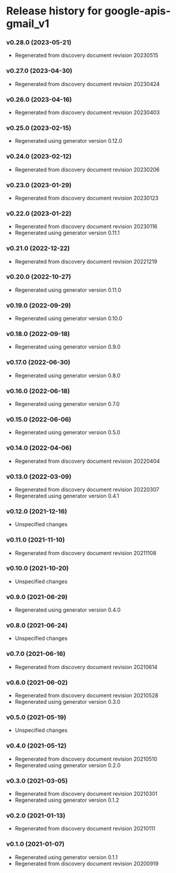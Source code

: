 # Release history for google-apis-gmail_v1

### v0.28.0 (2023-05-21)

* Regenerated from discovery document revision 20230515

### v0.27.0 (2023-04-30)

* Regenerated from discovery document revision 20230424

### v0.26.0 (2023-04-16)

* Regenerated from discovery document revision 20230403

### v0.25.0 (2023-02-15)

* Regenerated using generator version 0.12.0

### v0.24.0 (2023-02-12)

* Regenerated from discovery document revision 20230206

### v0.23.0 (2023-01-29)

* Regenerated from discovery document revision 20230123

### v0.22.0 (2023-01-22)

* Regenerated from discovery document revision 20230116
* Regenerated using generator version 0.11.1

### v0.21.0 (2022-12-22)

* Regenerated from discovery document revision 20221219

### v0.20.0 (2022-10-27)

* Regenerated using generator version 0.11.0

### v0.19.0 (2022-09-29)

* Regenerated using generator version 0.10.0

### v0.18.0 (2022-09-18)

* Regenerated using generator version 0.9.0

### v0.17.0 (2022-06-30)

* Regenerated using generator version 0.8.0

### v0.16.0 (2022-06-18)

* Regenerated using generator version 0.7.0

### v0.15.0 (2022-06-06)

* Regenerated using generator version 0.5.0

### v0.14.0 (2022-04-06)

* Regenerated from discovery document revision 20220404

### v0.13.0 (2022-03-09)

* Regenerated from discovery document revision 20220307
* Regenerated using generator version 0.4.1

### v0.12.0 (2021-12-16)

* Unspecified changes

### v0.11.0 (2021-11-10)

* Regenerated from discovery document revision 20211108

### v0.10.0 (2021-10-20)

* Unspecified changes

### v0.9.0 (2021-06-29)

* Regenerated using generator version 0.4.0

### v0.8.0 (2021-06-24)

* Unspecified changes

### v0.7.0 (2021-06-16)

* Regenerated from discovery document revision 20210614

### v0.6.0 (2021-06-02)

* Regenerated from discovery document revision 20210528
* Regenerated using generator version 0.3.0

### v0.5.0 (2021-05-19)

* Unspecified changes

### v0.4.0 (2021-05-12)

* Regenerated from discovery document revision 20210510
* Regenerated using generator version 0.2.0

### v0.3.0 (2021-03-05)

* Regenerated from discovery document revision 20210301
* Regenerated using generator version 0.1.2

### v0.2.0 (2021-01-13)

* Regenerated from discovery document revision 20210111

### v0.1.0 (2021-01-07)

* Regenerated using generator version 0.1.1
* Regenerated from discovery document revision 20200919

